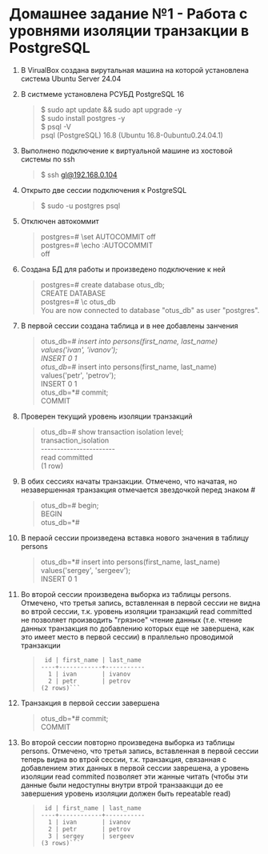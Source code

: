 # Домашнее задание №1 - Работа с уровнями изоляции транзакции в PostgreSQL

1. В VirualBox создана вирутальная машина на которой установлена система Ubuntu Server 24.04

2. В систмеме установлена РСУБД PostgreSQL 16  
	> \$ sudo apt update && sudo apt upgrade -y  
	> \$ sudo install postgres -y  
	> \$ psql -V  
	psql (PostgreSQL) 16.8 (Ubuntu 16.8-0ubuntu0.24.04.1)  

3. Выполнено подключение к виртуальной машине из хостовой системы по ssh  
	> \$ ssh gl@192.168.0.104  

4. Открыто две сессии подключения к PostgreSQL  
	> \$ sudo -u postgres psql  

5. Отключен автокоммит  
	> postgres=# \set AUTOCOMMIT off  
	> postgres=# \echo :AUTOCOMMIT  
	> off

6. Создана БД для работы и произведено подключение к ней  
	> postgres=# create database otus_db;  
	> CREATE DATABASE  
	> postgres=# \c otus_db  
	>  You are now connected to database "otus_db" as user "postgres".  

7. В первой сессии создана таблица и в нее добавлены занчения  
	> otus_db=*# insert into persons(first_name, last_name) values('ivan', 'ivanov');  
	> INSERT 0 1  
	> otus_db=*# insert into persons(first_name, last_name) values('petr', 'petrov');  
	> INSERT 0 1  
	> otus_db=*# commit;  
	> COMMIT  

8. Проверен текущий уровень изоляции транзакций  
	> otus_db=# show transaction isolation level;  
 	> transaction_isolation   
	> \-----------------------  
 	> read committed  
	> (1 row)  

9. В обих сессиях начаты транзакции. Отмечено, что начатая, но незавершенная транзакция отмечается звездочкой перед знаком \#  
	> otus_db=# begin;  
	> BEGIN  
	> otus_db=*#   

10. В пераой сессии произведена вставка нового значения в таблицу persons  
	> otus_db=*# insert into persons(first_name, last_name) values('sergey', 'sergeev');  
	> INSERT 0 1  

11. Во второй сессии произведена выборка из таблицы persons. Отмечено, что третья запись, вставленная в первой сессии не видна во втрой сессии, т.к. уровень изоляции транзакций read committed не позволяет производить "грязное" чтение данных (т.е. чтение данных транзакция по добавлению которых еще не завершена, как это имеет место в первой сессии) в праллельно проводимой транзакции 
	> ```otus_db=*# select * from persons;  
	>  id | first_name | last_name   
	> ----+------------+-----------  
  	>   1 | ivan       | ivanov  
  	>   2 | petr       | petrov  
	> (2 rows)```  

12. Транзакция в первой сессии завершена  
	> otus_db=*# commit;  
	> COMMIT  

13. Во второй сессии повторно произведена выборка из таблицы persons. Отмечено, что третья запись, вставленная в первой сессии теперь видна во втрой сессии, т.к. транзакция, связанная с добавлением этих данных в первой сессии заврешена, а уровень изоляции read commited позволяет эти жанные читать (чтобы эти данные были недоступны внутри втрой транзаакцци до ее завершения уровень изоляции должен быть repeatable read)    
	> ```otus_db=*# select * from persons;  
 	>  id | first_name | last_name  
	> ----+------------+-----------  
  	>   1 | ivan       | ivanov  
  	>   2 | petr       | petrov  
  	>   3 | sergey     | sergeev  
	> (3 rows)```  

